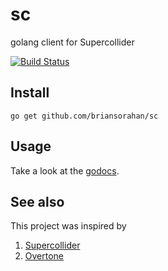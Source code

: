 # sc
golang client for Supercollider

[![Build Status](https://drone.io/github.com/briansorahan/sc/status.png)](https://drone.io/github.com/briansorahan/sc/latest)

## Install

```shell
go get github.com/briansorahan/sc
```

## Usage

Take a look at the [godocs](http://godoc.org/github.com/briansorahan/sc).

## See also

This project was inspired by

1. [Supercollider](http://supercollider.github.io)
2. [Overtone](http://github.com/overtone/overtone)

